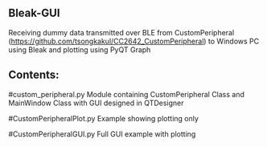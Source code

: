 ## Bleak-GUI
Receiving dummy data transmitted over BLE from CustomPeripheral (https://github.com/tsongkakul/CC2642_CustomPeripheral) to Windows PC using Bleak and plotting using PyQT Graph

## Contents:

#custom_peripheral.py 
Module containing CustomPeripheral Class and MainWindow Class with GUI designed in QTDesigner

#CustomPeripheralPlot.py
Example showing plotting only

#CustomPeripheralGUI.py
Full GUI example with plotting

